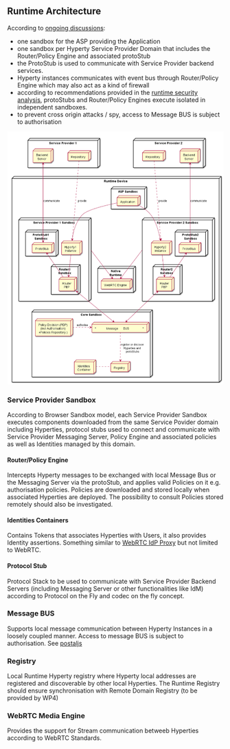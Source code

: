 ## Runtime Architecture

According to [ongoing discussions](https://github.com/reTHINK-project/core-framework/issues/41):
* one sandbox for the ASP providing the Application
* one sandbox per Hyperty Service Provider Domain that includes the Router/Policy Engine and associated protoStub
* the ProtoStub is used to communicate with Service Provider backend services.
* Hyperty instances communicates with event bus through Router/Policy Engine which may also act as a kind of firewall
* according to recommendations provided in the [runtime security analysis](securityanalysis.md), protoStubs and Router/Policy Engines execute isolated in independent sandboxes.
* to prevent cross origin attacks / spy, access to Message BUS is subject to authorisation


<!--
@startuml "Runtime_Architecture_new.png"


node "Service Provider 1" as SP1 {
	node Repository as Repo1
	node "Backend\nServer" as Msg1

	Repo1 -[hidden]left- Msg1
}


node "Service Provider 2" as SP2 {
	node Repository as Repo2
	node "Backend\nServer" as Msg2

	Repo2 -[hidden]right- Msg2
}

node "Runtime Device" as rt {

 node "ASP Sandbox" as ASPSand {
	 node "Application" as App 
	}

 SP1 -[hidden]down- App
 SP2 -[hidden]right- App

 node "Service Provider 1 Sandbox" as SP1Sand {

 node "Hyperty1\nInstance" as H1

 node "ProtoStub1\nSandbox" as Proto1Sand {

	 node "ProtoStub" as Proto1
 }

 node "Router1\nSandbox" as PEP1Sand {
	 node "Router\nPEP" as PEP1
 }

  H1 -down-> PEP1

  PEP1 -up-> Proto1

 }

node "Service Provider 2 Sandbox" as SP2Sand {

 node "Hyperty2\ninstance" as H2

 node "Router2\nSandbox" as PEP2Sand {
	 node "Router\nPEP" as PEP2
	 }

 node "ProtoStub2\nSandbox" as Proto2Sand {

  node "ProtoStub" as Proto2
  }

  PEP2 -up-> Proto2

  H2 -down-> PEP2

 }

 App -down-> H1

 App -down-> H2


Repo1 ..down-> H1: provide

Repo2 ..down-> H2: provide

Msg1 <-down-> Proto1 : communicate

Msg2 <-down-> Proto2 : communicate

node "Core Sandbox" as core {

 node "*            Message      BUS                *" as Bus

 node "Registry" as Reg

 node "Identities\nContainer" as ID

 node "Policy Decision (PDP)\n(incl Authorisation)\n+Policies Repository )" as PDP
 }


node "Native\nRuntime" as native {
node "WebRTC Engine" as WRTC
	
}


 PDP ..right-> Bus : authorise

 PEP1 <-down-> Bus

 PEP2 <-down-> Bus

 Reg .left. ID

 Reg <-up. Bus: register or discover\nHyperties and\n protoStubs

 WRTC <-up- SP1Sand

 WRTC <-up- SP2Sand
 	}

@enduml
-->

![Runtime Architecture](Runtime_Architecture_new.png)

### Service Provider Sandbox

According to Browser Sandbox model, each Service Provider Sandbox executes components downloaded from the same Service Povider domain including Hyperties, protocol stubs used to connect and communicate with Service Provider Messaging Server, Policy Engine and associated policies as well as Identities managed by this domain. 

#### Router/Policy Engine

Intercepts Hyperty messages to be exchanged with local Message Bus or the Messaging Server via the protoStub, and applies valid Policies on it e.g. authorisation policies. Policies are downloaded and stored locally when associated Hyperties are deployed. The possibility to consult Policies stored remotely should also be investigated.

#### Identities Containers

Contains Tokens that associates Hyperties with Users, it also provides Identity assertions. Something similar to [WebRTC IdP Proxy](http://w3c.github.io/webrtc-pc/#identity) but not limited to WebRTC.

#### Protocol Stub

Protocol Stack to be used to communicate with Service Provider Backend Servers (including Messaging Server or other functionalities like IdM) according to Protocol on the Fly and codec on the fly concept.

### Message BUS

Supports local message communication between Hyperty Instances in a loosely coupled manner. Access to message BUS is subject to authorisation. See [postaljs](https://github.com/postaljs/postal.js)

### Registry

Local Runtime Hyperty registry where Hyperty local addresses are registered and discoverable by other local Hyperties. The Runtime Registry should ensure synchronisation with Remote Domain Registry (to be provided by WP4)

### WebRTC Media Engine

Provides the support for Stream communication betweeb Hyperties according to WebRTC Standards.


